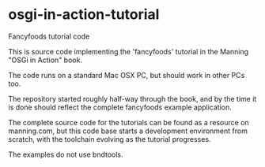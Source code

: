 osgi-in-action-tutorial
=======================

Fancyfoods tutorial code

This is source code implementing the 'fancyfoods' tutorial in the Manning "OSGi in Action" book.

The code runs on a standard Mac OSX PC, but should work in other PCs too.

The repository started roughly half-way through the book, and by the time it is done should reflect the complete fancyfoods example application.

The complete source code for the tutorials can be found as a resource on manning.com, but this code base starts a development environment from scratch, with the toolchain evolving as the tutorial progresses.

The examples do not use bndtools.
